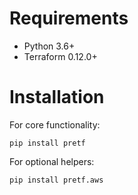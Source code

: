 # Requirements

* Python 3.6+
* Terraform 0.12.0+

# Installation

For core functionality:

```shell
pip install pretf
```

For optional helpers:

```shell
pip install pretf.aws
```
